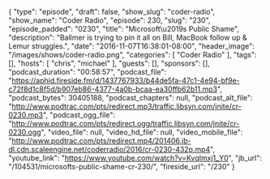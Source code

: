 {
  "type": "episode",
  "draft": false,
  "show_slug": "coder-radio",
  "show_name": "Coder Radio",
  "episode": 230,
  "slug": "230",
  "episode_padded": "0230",
  "title": "Microsoft\u2019s Public Shame",
  "description": "Ballmer is trying to pin it all on Bill, MacBook follow up & Lemur struggles.",
  "date": "2016-11-07T16:38:01-08:00",
  "header_image": "/images/shows/coder-radio.png",
  "categories": [
    "Coder Radio"
  ],
  "tags": [],
  "hosts": [
    "chris",
    "michael"
  ],
  "guests": [],
  "sponsors": [],
  "podcast_duration": "00:58:57",
  "podcast_file": "https://aphid.fireside.fm/d/1437767933/b44de5fa-47c1-4e94-bf9e-c72f8d1c8f5d/b907eb86-4377-4a0b-bcaa-ea30ffb62b11.mp3",
  "podcast_bytes": 30405188,
  "podcast_chapters": null,
  "podcast_alt_file": "http://www.podtrac.com/pts/redirect.mp3/traffic.libsyn.com/jnite/cr-0230.mp3",
  "podcast_ogg_file": "http://www.podtrac.com/pts/redirect.ogg/traffic.libsyn.com/jnite/cr-0230.ogg",
  "video_file": null,
  "video_hd_file": null,
  "video_mobile_file": "http://www.podtrac.com/pts/redirect.mp4/201406.jb-dl.cdn.scaleengine.net/coderradio/2016/cr-0230-432p.mp4",
  "youtube_link": "https://www.youtube.com/watch?v=KvqImxj1_Y0",
  "jb_url": "/104531/microsofts-public-shame-cr-230/",
  "fireside_url": "/230"
}

